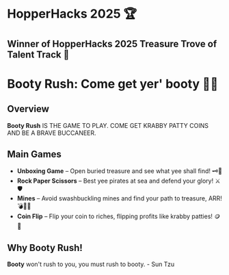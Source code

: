 # HopperHacks 2025 🏆

## Winner of HopperHacks 2025 Treasure Trove of Talent Track 🌟

# Booty Rush: Come get yer' booty 🏴‍☠️

## Overview  
**Booty Rush** IS THE GAME TO PLAY. COME GET KRABBY PATTY COINS AND BE A BRAVE BUCCANEER. 

## Main Games
- **Unboxing Game** – Open buried treasure and see what yee shall find! 🗝️💎  
- **Rock Paper Scissors** – Best yee pirates at sea and defend your glory! ⚔️🛡️  
- **Mines** – Avoid swashbuckling mines and find your path to treasure, ARR! 💣🏴‍☠️  
- **Coin Flip** – Flip your coin to riches, flipping profits like krabby patties! 🪙🍔  

## Why Booty Rush!
**Booty** won't rush to you, you must rush to booty. - Sun Tzu
